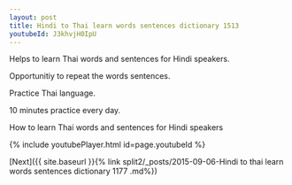 ```yaml
---
layout: post
title: Hindi to Thai learn words sentences dictionary 1513 
youtubeId: J3khvjH0IpU
---
```

 
 
Helps to learn Thai words and sentences for Hindi speakers.

Opportunitiy to repeat the words sentences. 

Practice Thai language. 
 
10 minutes practice every day. 
 
How to learn Thai words and sentences for Hindi speakers 
 
{% include youtubePlayer.html id=page.youtubeId %}
 
 
[Next]({{ site.baseurl }}{% link  split2/_posts/2015-09-06-Hindi to thai learn words sentences dictionary 1177 .md%})
 
